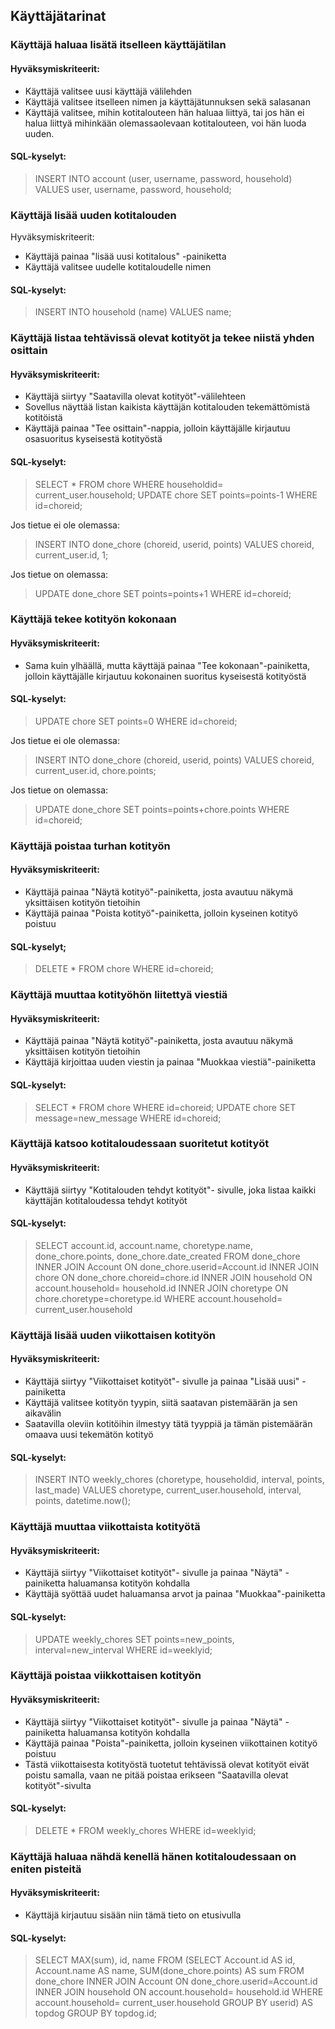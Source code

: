 ## Käyttäjätarinat

### Käyttäjä haluaa lisätä itselleen käyttäjätilan

#### Hyväksymiskriteerit:
- Käyttäjä valitsee uusi käyttäjä välilehden
- Käyttäjä valitsee itselleen nimen ja käyttäjätunnuksen sekä salasanan
- Käyttäjä valitsee, mihin kotitalouteen hän haluaa liittyä, tai jos hän ei halua liittyä mihinkään olemassaolevaan kotitalouteen, voi hän luoda uuden.

#### SQL-kyselyt:
> INSERT INTO account (user, username, password, household) VALUES user, username, password, household;

### Käyttäjä lisää uuden kotitalouden

Hyväksymiskriteerit:
- Käyttäjä painaa "lisää uusi kotitalous" -painiketta
- Käyttäjä valitsee uudelle kotitaloudelle nimen

#### SQL-kyselyt:
> INSERT INTO household (name) VALUES name;

### Käyttäjä listaa tehtävissä olevat kotityöt ja tekee niistä yhden osittain

#### Hyväksymiskriteerit:
- Käyttäjä siirtyy "Saatavilla olevat kotityöt"-välilehteen
- Sovellus näyttää listan kaikista käyttäjän kotitalouden tekemättömistä kotitöistä
- Käyttäjä painaa "Tee osittain"-nappia, jolloin käyttäjälle kirjautuu osasuoritus kyseisestä kotityöstä

#### SQL-kyselyt:
> SELECT * FROM chore WHERE householdid= current_user.household;
> UPDATE chore SET points=points-1 WHERE id=choreid;

Jos tietue ei ole olemassa:
> INSERT INTO done_chore (choreid, userid, points) VALUES choreid, current_user.id, 1;

Jos tietue on olemassa:
> UPDATE done_chore SET points=points+1 WHERE id=choreid;

### Käyttäjä tekee kotityön kokonaan

#### Hyväksymiskriteerit:
- Sama kuin ylhäällä, mutta käyttäjä painaa "Tee kokonaan"-painiketta, jolloin käyttäjälle kirjautuu kokonainen suoritus kyseisestä kotityöstä

#### SQL-kyselyt:

> UPDATE chore SET points=0 WHERE id=choreid;

Jos tietue ei ole olemassa:
> INSERT INTO done_chore (choreid, userid, points) VALUES choreid, current_user.id, chore.points;

Jos tietue on olemassa:
> UPDATE done_chore SET points=points+chore.points WHERE id=choreid;

### Käyttäjä poistaa turhan kotityön

#### Hyväksymiskriteerit: 
- Käyttäjä painaa "Näytä kotityö"-painiketta, josta avautuu näkymä yksittäisen kotityön tietoihin
- Käyttäjä painaa "Poista kotityö"-painiketta, jolloin kyseinen kotityö poistuu

#### SQL-kyselyt;
> DELETE * FROM chore WHERE id=choreid;

### Käyttäjä muuttaa kotityöhön liitettyä viestiä

#### Hyväksymiskriteerit: 
- Käyttäjä painaa "Näytä kotityö"-painiketta, josta avautuu näkymä yksittäisen kotityön tietoihin
- Käyttäjä kirjoittaa uuden viestin ja painaa "Muokkaa viestiä"-painiketta

#### SQL-kyselyt:
> SELECT * FROM chore WHERE id=choreid;
> UPDATE chore SET message=new_message WHERE id=choreid;

### Käyttäjä katsoo kotitaloudessaan suoritetut kotityöt

#### Hyväksymiskriteerit:
- Käyttäjä siirtyy "Kotitalouden tehdyt kotityöt"- sivulle, joka listaa kaikki käyttäjän kotitaloudessa tehdyt kotityöt

#### SQL-kyselyt:
> SELECT account.id, account.name, choretype.name, done_chore.points, done_chore.date_created FROM done_chore 
                    INNER JOIN Account ON done_chore.userid=Account.id 
                    INNER JOIN chore ON done_chore.choreid=chore.id 
                    INNER JOIN household ON account.household= household.id 
                    INNER JOIN choretype ON chore.choretype=choretype.id
                    WHERE account.household= current_user.household

### Käyttäjä lisää uuden viikottaisen kotityön

#### Hyväksymiskriteerit:
- Käyttäjä siirtyy "Viikottaiset kotityöt"- sivulle ja painaa "Lisää uusi" -painiketta
- Käyttäjä valitsee kotityön tyypin, siitä saatavan pistemäärän ja sen aikavälin
- Saatavilla oleviin kotitöihin ilmestyy tätä tyyppiä ja tämän pistemäärän omaava uusi tekemätön kotityö

#### SQL-kyselyt:
> INSERT INTO weekly_chores (choretype, householdid, interval, points, last_made) VALUES choretype, current_user.household, interval, points, datetime.now();

### Käyttäjä muuttaa viikottaista kotityötä

#### Hyväksymiskriteerit:
- Käyttäjä siirtyy "Viikottaiset kotityöt"- sivulle ja painaa "Näytä" -painiketta haluamansa kotityön kohdalla
- Käyttäjä syöttää uudet haluamansa arvot ja painaa "Muokkaa"-painiketta

#### SQL-kyselyt:
> UPDATE weekly_chores SET points=new_points, interval=new_interval WHERE id=weeklyid;

### Käyttäjä poistaa viikkottaisen kotityön

#### Hyväksymiskriteerit:
- Käyttäjä siirtyy "Viikottaiset kotityöt"- sivulle ja painaa "Näytä" -painiketta haluamansa kotityön kohdalla
- Käyttäjä painaa "Poista"-painiketta, jolloin kyseinen viikottainen kotityö poistuu
- Tästä viikottaisesta kotityöstä tuotetut tehtävissä olevat kotityöt eivät poistu samalla, vaan ne pitää poistaa erikseen "Saatavilla olevat kotityöt"-sivulta

#### SQL-kyselyt:
> DELETE * FROM weekly_chores WHERE id=weeklyid;

### Käyttäjä haluaa nähdä kenellä hänen kotitaloudessaan on eniten pisteitä

#### Hyväksymiskriteerit:
- Käyttäjä kirjautuu sisään niin tämä tieto on etusivulla

#### SQL-kyselyt:
>SELECT MAX(sum), id, name FROM (SELECT Account.id AS id, Account.name AS name, SUM(done_chore.points) AS sum FROM done_chore 
                    INNER JOIN Account ON done_chore.userid=Account.id 
                    INNER JOIN household ON account.household= household.id 
                    WHERE account.household= current_user.household GROUP BY userid) AS topdog GROUP BY topdog.id;


